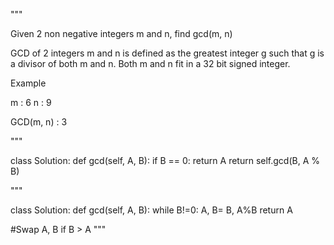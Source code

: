 """

Given 2 non negative integers m and n, find gcd(m, n)

GCD of 2 integers m and n is defined as the greatest integer g such that g is a divisor of both m and n.
Both m and n fit in a 32 bit signed integer.

Example

m : 6
n : 9

GCD(m, n) : 3

"""


class Solution:
    def gcd(self, A, B):
        if B == 0:
            return A
        return self.gcd(B, A % B)


"""

class Solution:
    def gcd(self, A, B):
        while B!=0:
            A, B= B, A%B
        return A

#Swap A, B if B > A
"""
